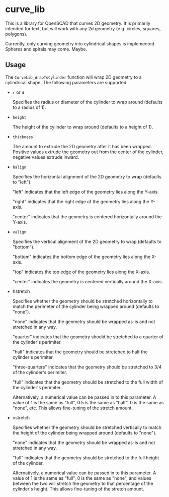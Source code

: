# curve_lib
This is a library for OpenSCAD that curves 2D geometry.  It is primarily intended for text, but will work with any 2d geometry (e.g. circles, squares, polygons).

Currently, only curving geometry into cylindrical shapes is implemented.  Spheres and spirals may come.  Maybe.

## Usage
The `CurveLib_WrapToCylinder` function will wrap 2D geometry to a cylindrical shape.  The following parameters are supported:

* `r` or `d`

   Specifies the radius or diameter of the cylinder to wrap around (defaults to a radius of 1).

* `height`

   The height of the cylinder to wrap around (defaults to a height of 1).

* `thickness`

   The amount to extrude the 2D geometry after it has been wrapped. Positive values extrude the geometry out from the center of the cylinder, negative values extrude inward.

* `halign`

   Specifies the horizontal alignment of the 2D geometry to wrap (defaults to "left"). 
   
   "left" indicates that the left edge of the geometry lies along the Y-axis.
   
   "right" indicates that the right edge of the geometry lies along the Y-axis.
   
   "center" indicates that the geometry is centered horizontally around the Y-axis.
   
* `valign`

   Specifies the vertical alignment of the 2D geometry to wrap (defaults to "bottom").
   
   "bottom" indicates the bottom edge of the geometry lies along the X-axis.
   
   "top" indicates the top edge of the geometry lies along the X-axis.
   
   "center" indicates the geometry is centered vertically around the X-axis.
   
* hstretch

   Specifies whether the geometry should be stretched horizontally to match the perimeter of the cylinder being wrapped around (defaults to "none").
   
   "none" indicates that the geometry should be wrapped as-is and not stretched in any way.
   
   "quarter" indicates that the geometry should be stretched to a quarter of the cylinder's perimiter.
   
   "half" indicates that the geometry should be stretched to half the cylinder's perimiter.
   
   "three-quarters" indicates that the geometry should be stretched to 3/4 of the cylinder's perimiter.
   
   "full" indicates that the geometry should be stretched to the full width of the cylinder's perimiter.
   
   Alternatively, a numerical value can be passed in to this parameter.  A value of 1 is the same as "full", 0.5 is the same as "half", 0 is the same as "none", etc.  This allows fine-tuning of the stretch amount.
   
* vstretch

   Specifies whether the geometry should be stretched vertically to match the height of the cylinder being wrapped around (defaults to "none").
   
   "none" indicates that the geometry should be wrapped as-is and not stretched in any way.
   
   "full" indicates that the geometry should be stretched to the full height of the cylinder.
   
   Alternatively, a numerical value can be passed in to this parameter.  A value of 1 is the same as "full", 0 is the same as "none", and values between the two will stretch the geometry to that percentage of the cylinder's height.  This allows fine-tuning of the stretch amount.
